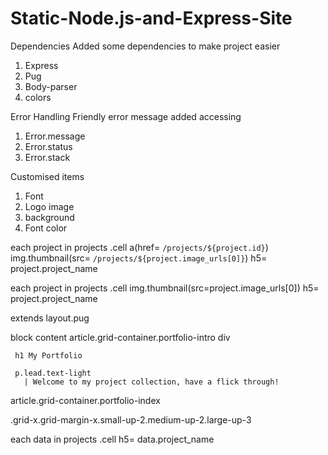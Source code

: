 # Static-Node.js-and-Express-Site

Dependencies
Added some dependencies to make project easier
1. Express
2. Pug
3. Body-parser
4. colors


Error Handling
Friendly error message added accessing
1. Error.message
2. Error.status
3. Error.stack

Customised items
1. Font
2. Logo image
3. background
4. Font color


each project in projects
  .cell
    a(href= `/projects/${project.id}`)
      img.thumbnail(src= `/projects/${project.image_urls[0]}`)
      h5= project.project_name

each project in projects
       .cell
           img.thumbnail(src=project.image_urls[0])
           h5= project.project_name

extends layout.pug

block content
 article.grid-container.portfolio-intro
   div

     h1 My Portfolio

     p.lead.text-light
       | Welcome to my project collection, have a flick through!
 article.grid-container.portfolio-index

   .grid-x.grid-margin-x.small-up-2.medium-up-2.large-up-3

   each data in projects
          .cell
              h5= data.project_name

